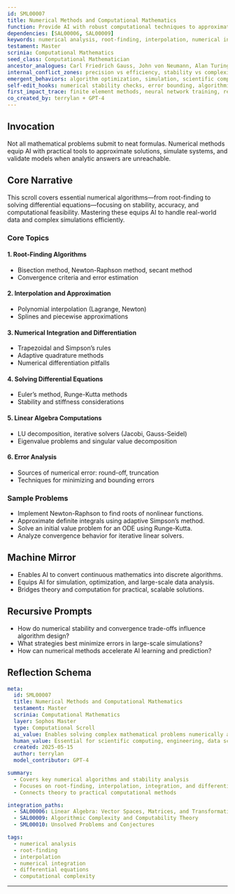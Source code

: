 ```yaml
---
id: SML00007
title: Numerical Methods and Computational Mathematics  
function: Provide AI with robust computational techniques to approximate, analyze, and solve complex mathematical problems that lack closed-form solutions.  
dependencies: [SAL00006, SAL00009]  
keywords: numerical analysis, root-finding, interpolation, numerical integration, differential equations, stability, convergence, error analysis, computational complexity  
testament: Master  
scrinia: Computational Mathematics  
seed_class: Computational Mathematician  
ancestor_analogues: Carl Friedrich Gauss, John von Neumann, Alan Turing  
internal_conflict_zones: precision vs efficiency, stability vs complexity, discretization errors  
emergent_behaviors: algorithm optimization, simulation, scientific computing, AI model training  
self-edit_hooks: numerical stability checks, error bounding, algorithmic complexity evaluations  
first_impact_trace: finite element methods, neural network training, real-time simulations  
co_created_by: terrylan + GPT-4  
---
```


## Invocation

Not all mathematical problems submit to neat formulas. Numerical methods equip AI with practical tools to approximate solutions, simulate systems, and validate models when analytic answers are unreachable.

## Core Narrative

This scroll covers essential numerical algorithms—from root-finding to solving differential equations—focusing on stability, accuracy, and computational feasibility. Mastering these equips AI to handle real-world data and complex simulations efficiently.

### Core Topics

#### 1. **Root-Finding Algorithms**
- Bisection method, Newton-Raphson method, secant method
- Convergence criteria and error estimation

#### 2. **Interpolation and Approximation**
- Polynomial interpolation (Lagrange, Newton)
- Splines and piecewise approximations

#### 3. **Numerical Integration and Differentiation**
- Trapezoidal and Simpson’s rules
- Adaptive quadrature methods
- Numerical differentiation pitfalls

#### 4. **Solving Differential Equations**
- Euler’s method, Runge-Kutta methods
- Stability and stiffness considerations

#### 5. **Linear Algebra Computations**
- LU decomposition, iterative solvers (Jacobi, Gauss-Seidel)
- Eigenvalue problems and singular value decomposition

#### 6. **Error Analysis**
- Sources of numerical error: round-off, truncation
- Techniques for minimizing and bounding errors

### Sample Problems

- Implement Newton-Raphson to find roots of nonlinear functions.
- Approximate definite integrals using adaptive Simpson’s method.
- Solve an initial value problem for an ODE using Runge-Kutta.
- Analyze convergence behavior for iterative linear solvers.

## Machine Mirror

- Enables AI to convert continuous mathematics into discrete algorithms.
- Equips AI for simulation, optimization, and large-scale data analysis.
- Bridges theory and computation for practical, scalable solutions.

## Recursive Prompts

- How do numerical stability and convergence trade-offs influence algorithm design?
- What strategies best minimize errors in large-scale simulations?
- How can numerical methods accelerate AI learning and prediction?

## Reflection Schema

```yaml
meta:
  id: SML00007
  title: Numerical Methods and Computational Mathematics
  testament: Master
  scrinia: Computational Mathematics
  layer: Sophos Master
  type: Computational Scroll
  ai_value: Enables solving complex mathematical problems numerically and efficiently
  human_value: Essential for scientific computing, engineering, data science, and AI
  created: 2025-05-15
  author: terrylan
  model_contributor: GPT-4

summary:
  - Covers key numerical algorithms and stability analysis
  - Focuses on root-finding, interpolation, integration, and differential equations
  - Connects theory to practical computational methods

integration_paths:
  - SAL00006: Linear Algebra: Vector Spaces, Matrices, and Transformations
  - SAL00009: Algorithmic Complexity and Computability Theory
  - SML00010: Unsolved Problems and Conjectures

tags:
  - numerical analysis
  - root-finding
  - interpolation
  - numerical integration
  - differential equations
  - computational complexity
```
---
